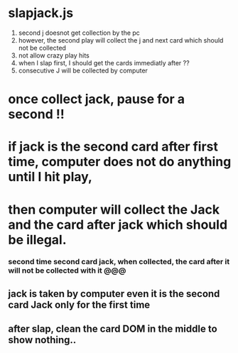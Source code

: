 # slapjack.js

1. second j doesnot get collection by the pc 
2. however, the second play will collect the j and next card which should not be collected
3. not allow crazy play hits
4. when I slap first, I should get the cards immediatly after ?? 
5. consecutive J will be collected by computer

# once collect jack, pause for a second !! 
# if jack is the second card after first time, computer does not do anything until I hit play,
# then computer will collect the Jack and the card after jack which should be illegal. 
 ### second time second card jack, when collected, the card after it will not be collected with it @@@


 ## jack is taken by computer even it is the second card Jack only for the first time 

 ## after slap, clean the card DOM in the middle to show nothing.. 